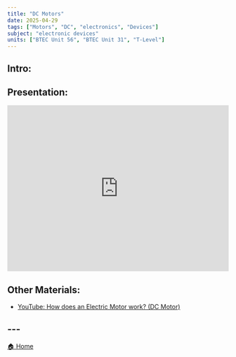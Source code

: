 ```yaml
---
title: "DC Motors"
date: 2025-04-29
tags: ["Motors", "DC", "electronics", "Devices"]
subject: "electronic devices"
units: ["BTEC Unit 56", "BTEC Unit 31", "T-Level"]
---
```


## Intro:

## Presentation:

<div style="position: relative; width: 100%; height: 0; padding-top: 75%;">
    <iframe src="https://EngineeringShare.github.io/engineering-hub/presentations/AC Generation.pdf" 
        style="position: absolute; top: 0; left: 0; width: 100%; height: 100%; border: none;">
    </iframe>
</div>

## Other Materials:
* [YouTube: How does an Electric Motor work? (DC Motor)](https://youtu.be/CWulQ1ZSE3c?si=M8TBDJOcOhA0qznU)

## ---

<a href="https://engineeringshare.github.io/engineering-hub">🏠 Home</a>
